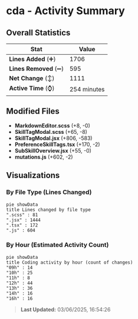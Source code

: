 # cda - Activity Summary 

## Overall Statistics

| Stat                   | Value                                                             |
| ---------------------- | ----------------------------------------------------------------- |
| **Lines Added** (➕)   | 1706                                          |
| **Lines Removed** (➖) | 595                                        |
| **Net Change** (↕)    | 1111                |
| **Active Time** (⌚)   | 254 minutes |


## Modified Files
- **MarkdownEditor.scss** (+8, -0)
- **SkillTagModal.scss** (+65, -8)
- **SkillTagModal.jsx** (+806, -583)
- **PreferenceSkillTags.tsx** (+170, -2)
- **SubSkillOverview.jsx** (+55, -0)
- **mutations.js** (+602, -2)

## Visualizations

### By File Type (Lines Changed)

```mermaid
pie showData
title Lines changed by file type
".scss" : 81
".jsx" : 1444
".tsx" : 172
".js" : 604
```

### By Hour (Estimated Activity Count)

```mermaid
pie showData
title Coding activity by hour (count of changes)
"09h" : 14
"10h" : 25
"11h" : 8
"12h" : 44
"13h" : 36
"14h" : 16
"16h" : 16
```


> **Last Updated:** 03/06/2025, 16:54:26